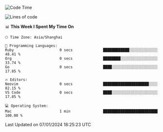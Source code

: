<!--START_SECTION:waka-->
![Code Time](http://img.shields.io/badge/Code%20Time-1%2C767%20hrs%2053%20mins-blue)

![Lines of code](https://img.shields.io/badge/From%20Hello%20World%20I%27ve%20Written-286.9%20thousand%20lines%20of%20code-blue)

📊 **This Week I Spent My Time On** 

```text
🕑︎ Time Zone: Asia/Shanghai

💬 Programming Languages: 
Ruby                     0 secs              ████████████░░░░░░░░░░░░░   48.41 % 
Org                      0 secs              ████████░░░░░░░░░░░░░░░░░   33.74 % 
Go                       0 secs              ████░░░░░░░░░░░░░░░░░░░░░   17.85 % 

🔥 Editors: 
Neovim                   0 secs              █████████████████████░░░░   82.15 % 
VS Code                  0 secs              ████░░░░░░░░░░░░░░░░░░░░░   17.85 % 

💻 Operating System: 
Mac                      1 min               █████████████████████████   100.00 % 
```


 Last Updated on 07/01/2024 18:25:23 UTC
<!--END_SECTION:waka-->
